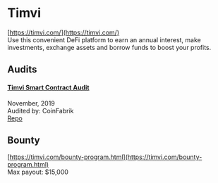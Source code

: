 # Timvi

[https://timvi.com/](https://timvi.com/)<br>
Use this convenient DeFi platform to earn an annual interest, make investments, exchange assets and borrow funds to boost your profits.


## Audits


#### [Timvi Smart Contract Audit](https://blog.coinfabrik.com/timvi-smart-contract-audit/)

November, 2019<br>
Audited by: CoinFabrik<br>
[Repo](https://github.com/TimviOfficial/Timvi)




## Bounty

[https://timvi.com/bounty-program.html](https://timvi.com/bounty-program.html)<br>
Max payout: $15,000